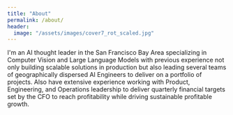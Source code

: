 ```yaml
---
title: "About"
permalink: /about/
header:
  image: "/assets/images/cover7_rot_scaled.jpg"
---
```


I'm an AI thought leader in the San Francisco Bay Area specializing in Computer Vision and Large Language Models with previous experience not only building scalable solutions in production but also leading several teams of geographically dispersed AI Engineers to deliver on a portfolio of projects. Also have extensive experience working with Product, Engineering, and Operations leadership to deliver quarterly financial targets set by the CFO to reach profitability while driving sustainable profitable growth.
